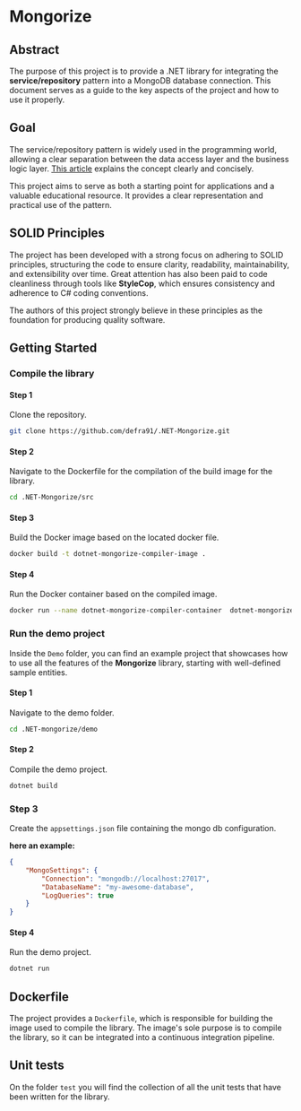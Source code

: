 # Mongorize

## Abstract

The purpose of this project is to provide a .NET library for integrating the **service/repository** pattern into a MongoDB database connection. This document serves as a guide to the key aspects of the project and how to use it properly.

## Goal

The service/repository pattern is widely used in the programming world, allowing a clear separation between the data access layer and the business logic layer. [This article](https://medium.com/@ankitpal181/service-repository-pattern-802540254019) explains the concept clearly and concisely.

This project aims to serve as both a starting point for applications and a valuable educational resource. It provides a clear representation and practical use of the pattern.

## SOLID Principles

The project has been developed with a strong focus on adhering to SOLID principles, structuring the code to ensure clarity, readability, maintainability, and extensibility over time. Great attention has also been paid to code cleanliness through tools like **StyleCop**, which ensures consistency and adherence to C# coding conventions.

The authors of this project strongly believe in these principles as the foundation for producing quality software.

## Getting Started

### Compile the library

#### Step 1

Clone the repository.

```bash
git clone https://github.com/defra91/.NET-Mongorize.git
```

#### Step 2

Navigate to the Dockerfile for the compilation of the build image for the library.

```bash
cd .NET-Mongorize/src
```

#### Step 3

Build the Docker image based on the located docker file.

```bash
docker build -t dotnet-mongorize-compiler-image .
```

#### Step 4

Run the Docker container based on the compiled image.

```bash
docker run --name dotnet-mongorize-compiler-container  dotnet-mongorize-compiler-image
```

### Run the demo project

Inside the `Demo` folder, you can find an example project that showcases how to use all the features of the **Mongorize** library, starting with well-defined sample entities.

#### Step 1

Navigate to the demo folder.

```bash
cd .NET-mongorize/demo
```

#### Step 2

Compile the demo project.

```bash
dotnet build
```

### Step 3

Create the `appsettings.json` file containing the mongo db configuration.

**here an example:**

```json
{
    "MongoSettings": {
        "Connection": "mongodb://localhost:27017",
        "DatabaseName": "my-awesome-database",
        "LogQueries": true
    }
}
```

#### Step 4

Run the demo project.

```bash
dotnet run
```

## Dockerfile

The project provides a `Dockerfile`, which is responsible for building the image used to compile the library. The image's sole purpose is to compile the library, so it can be integrated into a continuous integration pipeline.

## Unit tests

On the folder `test` you will find the collection of all the unit tests that have been written for the library.
